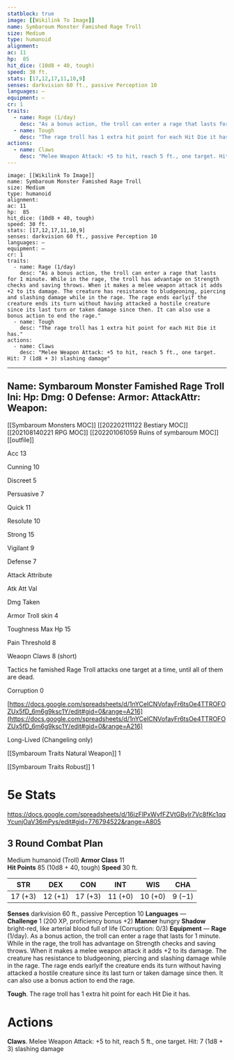 ```yaml
---
statblock: true
image: [[Wikilink To Image]]
name: Symbaroum Monster Famished Rage Troll
size: Medium
type: humanoid
alignment:
ac: 11
hp:  85
hit_dice: (10d8 + 40, tough)
speed: 30 ft.
stats: [17,12,17,11,10,9]
senses: darkvision 60 ft., passive Perception 10
languages: —
equipment: —
cr: 1
traits:
  - name: Rage (1/day)
    desc: "As a bonus action, the troll can enter a rage that lasts for 1 minute. While in the rage, the troll has advantage on Strength checks and saving throws. When it makes a melee weapon attack it adds +2 to its damage. The creature has resistance to bludgeoning, piercing and slashing damage while in the rage. The rage ends earlyif the creature ends its turn without having attacked a hostile creature since its last turn or taken damage since then. It can also use a bonus action to end the rage."
  - name: Tough
    desc: "The rage troll has 1 extra hit point for each Hit Die it has."
actions:
  - name: Claws
    desc: "Melee Weapon Attack: +5 to hit, reach 5 ft., one target. Hit: 7 (1d8 + 3) slashing damage"
---
```

```statblock
image: [[Wikilink To Image]]
name: Symbaroum Monster Famished Rage Troll
size: Medium
type: humanoid
alignment:
ac: 11
hp:  85
hit_dice: (10d8 + 40, tough)
speed: 30 ft.
stats: [17,12,17,11,10,9]
senses: darkvision 60 ft., passive Perception 10
languages: —
equipment: —
cr: 1
traits:
  - name: Rage (1/day)
    desc: "As a bonus action, the troll can enter a rage that lasts for 1 minute. While in the rage, the troll has advantage on Strength checks and saving throws. When it makes a melee weapon attack it adds +2 to its damage. The creature has resistance to bludgeoning, piercing and slashing damage while in the rage. The rage ends earlyif the creature ends its turn without having attacked a hostile creature since its last turn or taken damage since then. It can also use a bonus action to end the rage."
  - name: Tough
    desc: "The rage troll has 1 extra hit point for each Hit Die it has."
actions:
  - name: Claws
    desc: "Melee Weapon Attack: +5 to hit, reach 5 ft., one target. Hit: 7 (1d8 + 3) slashing damage"
```
---
Name: Symbaroum Monster Famished Rage Troll
Ini: 
Hp: 
Dmg: 0
Defense: 
Armor: 
AttackAttr: 
Weapon: 
---
[[Symbaroum Monsters MOC]]
[[202202111122 Bestiary MOC]]
[[202108140221 RPG MOC]]
[[202201061059 Ruins of symbaroum MOC]]
[[outfile]]

Acc 13

Cunning 10

Discreet 5

Persuasive 7

Quick 11

Resolute 10

Strong 15

Vigilant 9

Defense 7

Attack Attribute

Atk Att Val

Dmg Taken

Armor Troll skin 4

Toughness Max Hp 15

Pain Threshold 8

Weaopn Claws 8 (short)

Tactics he famished Rage Troll attacks one target at a time, until all of them are dead.

Corruption 0

[https://docs.google.com/spreadsheets/d/1nYCeICNVofayFr6tsOe4TTROFOZUx5fD_6m6g9ksc1Y/edit#gid=0&range=A216](https://docs.google.com/spreadsheets/d/1nYCeICNVofayFr6tsOe4TTROFOZUx5fD_6m6g9ksc1Y/edit#gid=0&range=A216)

Long-Lived (Changeling only)

[[Symbaroum Traits Natural Weapon]] 1

[[Symbaroum Traits Robust]] 1

# 5e Stats 
https://docs.google.com/spreadsheets/d/16jzFlPxWvfFZVtGBylr7Vc8fKc1qqYcunjOaV36mPys/edit#gid=776794522&range=A805
## 3 Round Combat Plan
Medium humanoid (Troll)
**Armor Class** 11  
**Hit Points** 85 (10d8 + 40, tough) 
**Speed** 30 ft.


| STR     | DEX     | CON     | INT     | WIS     | CHA    |
| ------- | ------- | ------- | ------- | ------- | ------ |
| 17 (+3) | 12 (+1) | 17 (+3) | 11 (+0) | 10 (+0) | 9 (−1) |


**Senses** darkvision 60 ft., passive Perception 10 
**Languages** —  
**Challenge** 1 (200 XP, proficiency bonus +2) 
**Manner** hungry
**Shadow** bright-red, like arterial blood full of life (Corruption: 0/3)
**Equipment** —
**Rage** (1/day). As a bonus action, the troll can enter a rage that lasts for 1 minute. While in the rage, the troll has advantage on Strength checks and saving throws. When it makes a melee weapon attack it adds +2 to its damage. The creature has resistance to bludgeoning, piercing and slashing damage while in the rage. The rage ends earlyif the creature ends its turn without having attacked a hostile creature since its last turn or taken damage since then. It can also use a bonus action to end the rage.

**Tough**. The rage troll has 1 extra hit point for each Hit Die it has.

# Actions

**Claws**. Melee Weapon Attack: +5 to hit, reach 5 ft., one target. Hit: 7 (1d8 + 3) slashing damage

